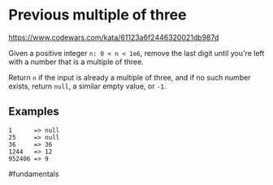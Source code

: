 # Previous multiple of three

https://www.codewars.com/kata/61123a6f2446320021db987d

Given a positive integer `n: 0 < n < 1e6`, remove the last digit until you're left with a number that is a multiple of three.

Return `n` if the input is already a multiple of three, and if no such number exists, return `null`, a similar empty value, or `-1`.

## Examples

```
1      => null
25     => null
36     => 36
1244   => 12
952406 => 9
```

#fundamentals
